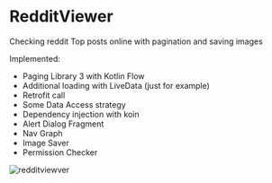 # RedditViewer

Checking reddit Top posts online with pagination and saving images

Implemented:
- Paging Library 3 with Kotlin Flow
- Additional loading with LiveData (just for example)
- Retrofit call
- Some Data Access strategy
- Dependency injection with koin
- Alert Dialog Fragment
- Nav Graph
- Image Saver
- Permission Checker

![redditviewver](https://user-images.githubusercontent.com/52634082/110219673-62708680-7ec9-11eb-96f2-deeadde88255.gif)
